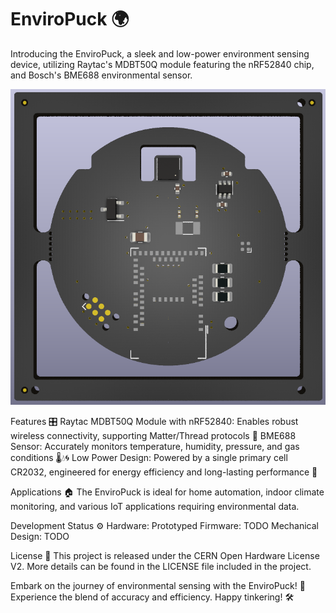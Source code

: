 # EnviroPuck 🌍
Introducing the EnviroPuck, a sleek and low-power environment sensing device, utilizing Raytac's MDBT50Q module featuring the nRF52840 chip, and Bosch's BME688 environmental sensor.

<p align="center">
  <img src="proto.png" alt="EnviroPuck Prototype" />
</p>

Features 🎛️
Raytac MDBT50Q Module with nRF52840: Enables robust wireless connectivity, supporting Matter/Thread protocols 📡
BME688 Sensor: Accurately monitors temperature, humidity, pressure, and gas conditions 🌡️💧🌀
Low Power Design: Powered by a single primary cell CR2032, engineered for energy efficiency and long-lasting performance 🔋

Applications 🏠
The EnviroPuck is ideal for home automation, indoor climate monitoring, and various IoT applications requiring environmental data.

Development Status ⚙️
Hardware: Prototyped
Firmware: TODO 
Mechanical Design: TODO

License 📄
This project is released under the CERN Open Hardware License V2. More details can be found in the LICENSE file included in the project.

Embark on the journey of environmental sensing with the EnviroPuck! 🌿 Experience the blend of accuracy and efficiency. Happy tinkering! 🛠️





